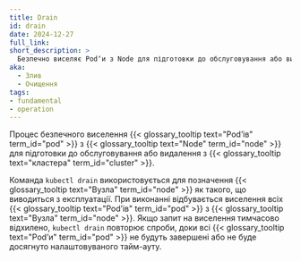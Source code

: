 ```yaml
---
title: Drain
id: drain
date: 2024-12-27
full_link:
short_description: >
  Безпечно виселяє Podʼи з Node для підготовки до обслуговування або видалення.
aka:
  - Злив
  - Очищення
tags:
- fundamental
- operation
---
```

Процес безпечного виселення {{< glossary_tooltip text="Podʼів" term_id="pod" >}} з {{< glossary_tooltip text="Node" term_id="node" >}} для підготовки до обслуговування або видалення з {{< glossary_tooltip text="кластера" term_id="cluster" >}}.

<!--more-->

Команда `kubectl drain` використовується для позначення {{< glossary_tooltip text="Вузла" term_id="node" >}} як такого, що виводиться з експлуатації. При виконанні відбувається виселення всіх {{< glossary_tooltip text="Podʼів" term_id="pod" >}} з {{< glossary_tooltip text="Вузла" term_id="node" >}}. Якщо запит на виселення тимчасово відхилено, `kubectl drain` повторює спроби, доки всі {{< glossary_tooltip text="Podʼи" term_id="pod" >}} не будуть завершені або не буде досягнуто налаштовуваного тайм-ауту.
